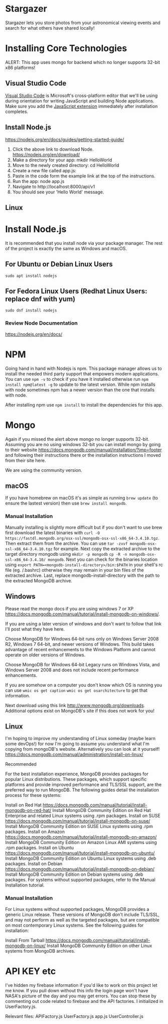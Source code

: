# Stargazer

Stargazer lets you store photos from your astronomical viewing events and search for what others have shared locally!

# Installing Core Technologies

ALERT: This app uses mongo for backend which no longer supports 32-bit x86 platforms!

## Visual Studio Code

[Visual Studio Code](https://code.visualstudio.com/download) is Microsoft's cross-platform editor that we'll be using during orientation for writing JavaScript and building Node applications. Make sure you add the [JavaScript extension](https://code.visualstudio.com/Docs/languages/javascript) immediately after installation completes.

## Install Node.js

https://nodejs.org/en/docs/guides/getting-started-guide/

  1. Click the above link to download Node.  
  https://nodejs.org/en/download/
  2. Make a directory for your app: mkdir HelloWorld
  3. Move to the newly created directory: cd HelloWorld
  4. Create a new file called app.js: 
  5. Paste in the code form the example link at the top of the instructions.
  6. Run the app: node app.js
  7. Navigate to http://localhost:8000/api/v1
  8. You should see your 'Hello World' message.

## Linux

# Install Node.js
  It is recommended that you install node via your package manager. The rest of the project is exactly the same as Windows and macOS.
  ## For Ubuntu or Debian Linux Users

```
sudo apt install nodejs
```
## For Fedora Linux Users (Redhat Linux Users: replace dnf with yum)

```
sudo dnf install nodejs
```

### Review Node Documentation

https://nodejs.org/en/docs/
# NPM

Going hand in hand with Nodejs is npm. This package manager allows us to install the needed third party support that empowers modern applications. You can use ```npm -v``` to check if you have it installed otherwise run ```npm install npm@latest -g``` to update to the latest version. While npm installs with node sometimes npm has a newer version than the one that installs with node.

After installing npm use ```npm install``` to install the dependencies for this app.

# Mongo

Again if you missed the alert above mongo no longer supports 32-bit. Assuming you are no using windows 32-bit you can install mongo by going to their website https://docs.mongodb.com/manual/installation/?jmp=footer and following their instructions there or the installation instructions I moved from their site here.

We are using the community version. 

## macOS

If you have homebrew on macOS it's as simple as running ```brew update``` (to ensure the lastest version) then use ```brew install mongodb```.

### Manual Installation

Manually installing is slightly more difficult but if you don't want to use brew first download the latest binaries with ```curl -O https://fastdl.mongodb.org/osx-ssl/mongodb-osx-ssl-x86_64-3.4.10.tgz```. 
Then extract them from the archive. You can use ```tar -zxvf mongodb-osx-ssl-x86_64-3.4.10.tgz``` for example.
Next copy the extracted archive to the target directory mongodb using ```mkdir -p mongodb```
```cp -R -n mongodb-osx-ssl-x86_64-3.4.10/ mongodb```.
Next you can check for the binaries location using ```export PATH=<mongodb-install-directory>/bin:$PATH``` in your shell's rc file (eg. /.bashrc) otherwise they may remain in your bin files of the extracted archive. 
Last, replace mongodb-install-directory with the path to the extracted MongoDB archive.

## Windows

Please read the mongo docs if you are using windows 7 or XP https://docs.mongodb.com/manual/tutorial/install-mongodb-on-windows/.

If you are using a later version of windows and don't want to follow that link I'll post what they have here. 

Choose MongoDB for Windows 64-bit runs only on Windows Server 2008 R2, Windows 7 64-bit, and newer versions of Windows. This build takes advantage of recent enhancements to the Windows Platform and cannot operate on older versions of Windows.

Choose MongoDB for Windows 64-bit Legacy runs on Windows Vista, and Windows Server 2008 and does not include recent performance enhancements.

If you are somehow on a computer you don't know which OS is running you can use ```wmic os get caption```
```wmic os get osarchitecture``` to get that information.

Next download using this link http://www.mongodb.org/downloads. Additional options exist on MongoDB's site if this does not work for you!

## Linux

I'm hoping to improve my understanding of Linux someday (maybe learn some devOps!) for now I'm going to assume you understand what I'm copying from mongoDB's website. Alternatively you can look at it yourself!
https://docs.mongodb.com/manual/administration/install-on-linux/

Recommended

For the best installation experience, MongoDB provides packages for popular Linux distributions. These packages, which support specific platforms and provide improved performance and TLS/SSL support, are the preferred way to run MongoDB. The following guides detail the installation process for these systems:

Install on Red Hat https://docs.mongodb.com/manual/tutorial/install-mongodb-on-red-hat/
Install MongoDB Community Edition on Red Hat Enterprise and related Linux systems using .rpm packages.
Install on SUSE https://docs.mongodb.com/manual/tutorial/install-mongodb-on-suse/
Install MongoDB Community Edition on SUSE Linux systems using .rpm packages.
Install on Amazon https://docs.mongodb.com/manual/tutorial/install-mongodb-on-amazon/
Install MongoDB Community Edition on Amazon Linux AMI systems using .rpm packages.
Install on Ubuntu https://docs.mongodb.com/manual/tutorial/install-mongodb-on-ubuntu/
Install MongoDB Community Edition on Ubuntu Linux systems using .deb packages.
Install on Debian https://docs.mongodb.com/manual/tutorial/install-mongodb-on-debian/
Install MongoDB Community Edition on Debian systems using .deb packages.
For systems without supported packages, refer to the Manual Installation tutorial.

### Manual Installation

For Linux systems without supported packages, MongoDB provides a generic Linux release. These versions of MongoDB don’t include TLS/SSL, and may not perform as well as the targeted packages, but are compatible on most contemporary Linux systems. See the following guides for installation:

Install From Tarball https://docs.mongodb.com/manual/tutorial/install-mongodb-on-linux/
Install MongoDB Community Edition on other Linux systems from MongoDB archives.

# API KEY etc
I've hidden my firebase information if you'd like to work on this project let me know. If you pull down without this info the login page won't have NASA's picture of the day and you may get errors. You can stop these by commenting out code related to firebase and the API factories. I initialized in UserFactory.js.

Relevant files:
APIFactory.js
UserFactory.js
app.js
UserController.js